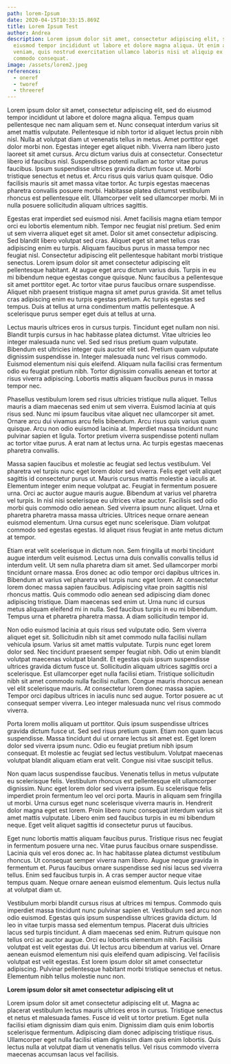 ```yaml
---
path: lorem-Ipsum
date: 2020-04-15T10:33:15.869Z
title: Lorem Ipsum Test
author: Andrea
description: Lorem ipsum dolor sit amet, consectetur adipiscing elit, sed do
  eiusmod tempor incididunt ut labore et dolore magna aliqua. Ut enim ad minim
  veniam, quis nostrud exercitation ullamco laboris nisi ut aliquip ex ea
  commodo consequat.
image: /assets/lorem2.jpeg
references:
  - oneref
  - tworef
  - threeref
---
```



Lorem ipsum dolor sit amet, consectetur adipiscing elit, sed do eiusmod tempor incididunt ut labore et dolore magna aliqua. Tempus quam pellentesque nec nam aliquam sem et. Nunc consequat interdum varius sit amet mattis vulputate. Pellentesque id nibh tortor id aliquet lectus proin nibh nisl. Nulla at volutpat diam ut venenatis tellus in metus. Amet porttitor eget dolor morbi non. Egestas integer eget aliquet nibh. Viverra nam libero justo laoreet sit amet cursus. Arcu dictum varius duis at consectetur. Consectetur libero id faucibus nisl. Suspendisse potenti nullam ac tortor vitae purus faucibus. Ipsum suspendisse ultrices gravida dictum fusce ut. Morbi tristique senectus et netus et. Arcu risus quis varius quam quisque. Odio facilisis mauris sit amet massa vitae tortor. Ac turpis egestas maecenas pharetra convallis posuere morbi. Habitasse platea dictumst vestibulum rhoncus est pellentesque elit. Ullamcorper velit sed ullamcorper morbi. Mi in nulla posuere sollicitudin aliquam ultrices sagittis.

Egestas erat imperdiet sed euismod nisi. Amet facilisis magna etiam tempor orci eu lobortis elementum nibh. Tempor nec feugiat nisl pretium. Sed enim ut sem viverra aliquet eget sit amet. Dolor sit amet consectetur adipiscing. Sed blandit libero volutpat sed cras. Aliquet eget sit amet tellus cras adipiscing enim eu turpis. Aliquam faucibus purus in massa tempor nec feugiat nisl. Consectetur adipiscing elit pellentesque habitant morbi tristique senectus. Lorem ipsum dolor sit amet consectetur adipiscing elit pellentesque habitant. At augue eget arcu dictum varius duis. Turpis in eu mi bibendum neque egestas congue quisque. Nunc faucibus a pellentesque sit amet porttitor eget. Ac tortor vitae purus faucibus ornare suspendisse. Aliquet nibh praesent tristique magna sit amet purus gravida. Sit amet tellus cras adipiscing enim eu turpis egestas pretium. Ac turpis egestas sed tempus. Duis at tellus at urna condimentum mattis pellentesque. A scelerisque purus semper eget duis at tellus at urna.

Lectus mauris ultrices eros in cursus turpis. Tincidunt eget nullam non nisi. Blandit turpis cursus in hac habitasse platea dictumst. Vitae ultricies leo integer malesuada nunc vel. Sed sed risus pretium quam vulputate. Bibendum est ultricies integer quis auctor elit sed. Pretium quam vulputate dignissim suspendisse in. Integer malesuada nunc vel risus commodo. Euismod elementum nisi quis eleifend. Aliquam nulla facilisi cras fermentum odio eu feugiat pretium nibh. Tortor dignissim convallis aenean et tortor at risus viverra adipiscing. Lobortis mattis aliquam faucibus purus in massa tempor nec.

Phasellus vestibulum lorem sed risus ultricies tristique nulla aliquet. Tellus mauris a diam maecenas sed enim ut sem viverra. Euismod lacinia at quis risus sed. Nunc mi ipsum faucibus vitae aliquet nec ullamcorper sit amet. Ornare arcu dui vivamus arcu felis bibendum. Arcu risus quis varius quam quisque. Arcu non odio euismod lacinia at. Imperdiet massa tincidunt nunc pulvinar sapien et ligula. Tortor pretium viverra suspendisse potenti nullam ac tortor vitae purus. A erat nam at lectus urna. Ac turpis egestas maecenas pharetra convallis.

Massa sapien faucibus et molestie ac feugiat sed lectus vestibulum. Vel pharetra vel turpis nunc eget lorem dolor sed viverra. Felis eget velit aliquet sagittis id consectetur purus ut. Mauris cursus mattis molestie a iaculis at. Elementum integer enim neque volutpat ac. Feugiat in fermentum posuere urna. Orci ac auctor augue mauris augue. Bibendum at varius vel pharetra vel turpis. In nisl nisi scelerisque eu ultrices vitae auctor. Facilisis sed odio morbi quis commodo odio aenean. Sed viverra ipsum nunc aliquet. Urna et pharetra pharetra massa massa ultricies. Ultrices neque ornare aenean euismod elementum. Urna cursus eget nunc scelerisque. Diam volutpat commodo sed egestas egestas. Id aliquet risus feugiat in ante metus dictum at tempor.

Etiam erat velit scelerisque in dictum non. Sem fringilla ut morbi tincidunt augue interdum velit euismod. Lectus urna duis convallis convallis tellus id interdum velit. Ut sem nulla pharetra diam sit amet. Sed ullamcorper morbi tincidunt ornare massa. Eros donec ac odio tempor orci dapibus ultrices in. Bibendum at varius vel pharetra vel turpis nunc eget lorem. At consectetur lorem donec massa sapien faucibus. Adipiscing vitae proin sagittis nisl rhoncus mattis. Quis commodo odio aenean sed adipiscing diam donec adipiscing tristique. Diam maecenas sed enim ut. Urna nunc id cursus metus aliquam eleifend mi in nulla. Sed faucibus turpis in eu mi bibendum. Tempus urna et pharetra pharetra massa. A diam sollicitudin tempor id.

Non odio euismod lacinia at quis risus sed vulputate odio. Sem viverra aliquet eget sit. Sollicitudin nibh sit amet commodo nulla facilisi nullam vehicula ipsum. Varius sit amet mattis vulputate. Turpis nunc eget lorem dolor sed. Nec tincidunt praesent semper feugiat nibh. Odio ut enim blandit volutpat maecenas volutpat blandit. Et egestas quis ipsum suspendisse ultrices gravida dictum fusce ut. Sollicitudin aliquam ultrices sagittis orci a scelerisque. Est ullamcorper eget nulla facilisi etiam. Tristique sollicitudin nibh sit amet commodo nulla facilisi nullam. Congue mauris rhoncus aenean vel elit scelerisque mauris. At consectetur lorem donec massa sapien. Tempor orci dapibus ultrices in iaculis nunc sed augue. Tortor posuere ac ut consequat semper viverra. Leo integer malesuada nunc vel risus commodo viverra.

Porta lorem mollis aliquam ut porttitor. Quis ipsum suspendisse ultrices gravida dictum fusce ut. Sed sed risus pretium quam. Etiam non quam lacus suspendisse. Massa tincidunt dui ut ornare lectus sit amet est. Eget lorem dolor sed viverra ipsum nunc. Odio eu feugiat pretium nibh ipsum consequat. Et molestie ac feugiat sed lectus vestibulum. Volutpat maecenas volutpat blandit aliquam etiam erat velit. Congue nisi vitae suscipit tellus.

Non quam lacus suspendisse faucibus. Venenatis tellus in metus vulputate eu scelerisque felis. Vestibulum rhoncus est pellentesque elit ullamcorper dignissim. Nunc eget lorem dolor sed viverra ipsum. Eu scelerisque felis imperdiet proin fermentum leo vel orci porta. Mauris in aliquam sem fringilla ut morbi. Urna cursus eget nunc scelerisque viverra mauris in. Hendrerit dolor magna eget est lorem. Proin libero nunc consequat interdum varius sit amet mattis vulputate. Libero enim sed faucibus turpis in eu mi bibendum neque. Eget velit aliquet sagittis id consectetur purus ut faucibus.

Eget nunc lobortis mattis aliquam faucibus purus. Tristique risus nec feugiat in fermentum posuere urna nec. Vitae purus faucibus ornare suspendisse. Lacinia quis vel eros donec ac. In hac habitasse platea dictumst vestibulum rhoncus. Ut consequat semper viverra nam libero. Augue neque gravida in fermentum et. Purus faucibus ornare suspendisse sed nisi lacus sed viverra tellus. Enim sed faucibus turpis in. A cras semper auctor neque vitae tempus quam. Neque ornare aenean euismod elementum. Quis lectus nulla at volutpat diam ut.

Vestibulum morbi blandit cursus risus at ultrices mi tempus. Commodo quis imperdiet massa tincidunt nunc pulvinar sapien et. Vestibulum sed arcu non odio euismod. Egestas quis ipsum suspendisse ultrices gravida dictum. Id leo in vitae turpis massa sed elementum tempus. Placerat duis ultricies lacus sed turpis tincidunt. A diam maecenas sed enim. Rutrum quisque non tellus orci ac auctor augue. Orci eu lobortis elementum nibh. Facilisis volutpat est velit egestas dui. Ut lectus arcu bibendum at varius vel. Ornare aenean euismod elementum nisi quis eleifend quam adipiscing. Vel facilisis volutpat est velit egestas. Est lorem ipsum dolor sit amet consectetur adipiscing. Pulvinar pellentesque habitant morbi tristique senectus et netus. Elementum nibh tellus molestie nunc non.

**Lorem ipsum dolor sit amet consectetur adipiscing elit ut**

Lorem ipsum dolor sit amet consectetur adipiscing elit ut. Magna ac placerat vestibulum lectus mauris ultrices eros in cursus. Tristique senectus et netus et malesuada fames. Fusce id velit ut tortor pretium. Eget nulla facilisi etiam dignissim diam quis enim. Dignissim diam quis enim lobortis scelerisque fermentum. Adipiscing diam donec adipiscing tristique risus. Ullamcorper eget nulla facilisi etiam dignissim diam quis enim lobortis. Quis lectus nulla at volutpat diam ut venenatis tellus. Vel risus commodo viverra maecenas accumsan lacus vel facilisis.